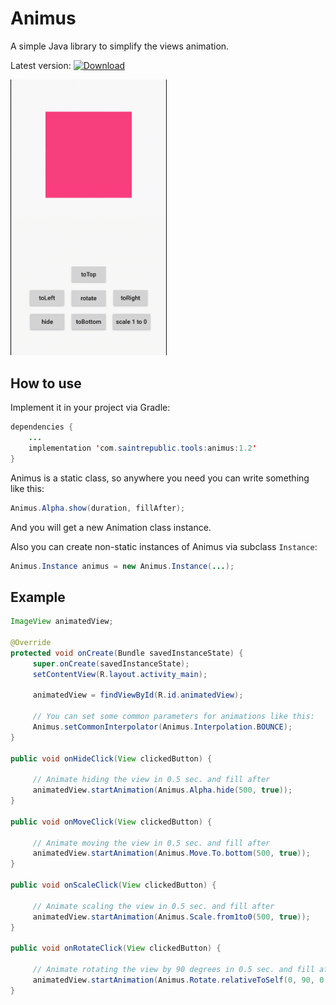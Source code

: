 # Animus
A simple Java library to simplify the views animation.

Latest version: [ ![Download](https://api.bintray.com/packages/saintrepublic/Tools/animus/images/download.svg) ](https://bintray.com/saintrepublic/Tools/animus/_latestVersion)

<img src="https://github.com/SaintRepublic/Assets/blob/master/Samples/animus.gif" width="250">

## How to use
Implement it in your project via Gradle:
```java
dependencies {
    ...
    implementation 'com.saintrepublic.tools:animus:1.2'
}
```

Animus is a static class, so anywhere you need you can write something like this:
```java
Animus.Alpha.show(duration, fillAfter);
```
And you will get a new Animation class instance.

Also you can create non-static instances of Animus via subclass `Instance`:
```java
Animus.Instance animus = new Animus.Instance(...);
```

## Example
```java
ImageView animatedView;

@Override
protected void onCreate(Bundle savedInstanceState) {
     super.onCreate(savedInstanceState);
     setContentView(R.layout.activity_main);

     animatedView = findViewById(R.id.animatedView);

     // You can set some common parameters for animations like this:
     Animus.setCommonInterpolator(Animus.Interpolation.BOUNCE);
}

public void onHideClick(View clickedButton) {
     
     // Animate hiding the view in 0.5 sec. and fill after
     animatedView.startAnimation(Animus.Alpha.hide(500, true));
}

public void onMoveClick(View clickedButton) {
     
     // Animate moving the view in 0.5 sec. and fill after
     animatedView.startAnimation(Animus.Move.To.bottom(500, true));
}

public void onScaleClick(View clickedButton) {
     
     // Animate scaling the view in 0.5 sec. and fill after
     animatedView.startAnimation(Animus.Scale.from1to0(500, true));
}

public void onRotateClick(View clickedButton) {
     
     // Animate rotating the view by 90 degrees in 0.5 sec. and fill after
     animatedView.startAnimation(Animus.Rotate.relativeToSelf(0, 90, 0.5f, 0.5f, 500, true));
}
```
